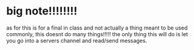# big note!!!!!!!!
as for this is for a final in class and not actually a thing meant to be used commonly, this doesnt do many things!!!!! the only thing this will do is let you go into a servers channel and read/send messages.
